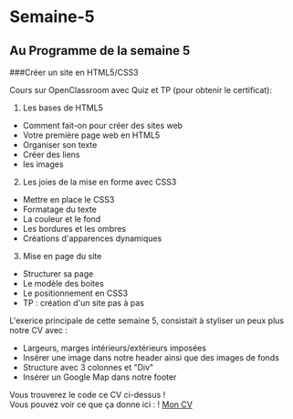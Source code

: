 # Semaine-5

## Au Programme de la semaine 5  

###Créer un site en HTML5/CSS3  

Cours sur OpenClassroom avec Quiz et TP (pour obtenir le certificat):  

 1. Les bases de HTML5

  * Comment fait-on pour créer des sites web
  * Votre première page web en HTML5
  * Organiser son texte
  * Créer des liens
  * les images
 
 2. Les joies de la mise en forme avec CSS3

  * Mettre en place le CSS3
  * Formatage du texte
  * La couleur et le fond
  * Les bordures et les ombres
  * Créations d'apparences dynamiques

3. Mise en page du site 

 * Structurer sa page
 * Le modèle des boites
 * Le positionnement en CSS3
 * TP : création d'un site pas à pas
       
L'exerice principale de cette semaine 5, consistait à styliser un peux plus notre CV avec :  

  * Largeurs, marges intérieurs/extérieurs imposées  
  * Insérer une image dans notre header ainsi que des images de fonds  
  * Structure avec 3 colonnes et "Div"  
  * Insérer un Google Map dans notre footer  
  
  
  Vous trouverez le code ce CV ci-dessus !  
  Vous pouvez voir ce que ça donne ici : ! [ Mon CV ](http://e-noumene.github.io/Semaine-5)